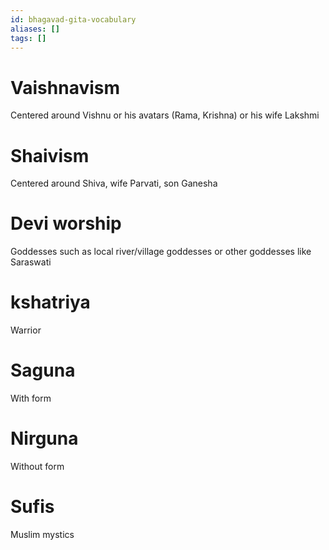 ```yaml
---
id: bhagavad-gita-vocabulary
aliases: []
tags: []
---
```


# Vaishnavism
Centered around Vishnu or his avatars (Rama, Krishna) or his wife Lakshmi

# Shaivism
Centered around Shiva, wife Parvati, son Ganesha

# Devi worship
Goddesses such as local river/village goddesses or other goddesses like Saraswati

# kshatriya
Warrior

# Saguna
With form

# Nirguna
Without form

# Sufis
Muslim mystics
